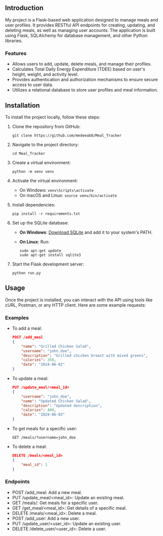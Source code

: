 ## Introduction

My project is a Flask-based web application designed to manage meals and user profiles. It provides RESTful API endpoints for creating, updating, and deleting meals, as well as managing user accounts. The application is built using Flask, SQLAlchemy for database management, and other Python libraries.

### Features

- Allows users to add, update, delete meals, and manage their profiles.
- Calculates Total Daily Energy Expenditure (TDEE) based on user's height, weight, and activity level.
- Provides authentication and authorization mechanisms to ensure secure access to user data.
- Utilizes a relational database to store user profiles and meal information.

## Installation

To install the project locally, follow these steps:

1. Clone the repository from GitHub:

    ```
    git clone https://github.com/medeeab8/Meal_Tracker
    ```

2. Navigate to the project directory:

    ```
    cd Meal_Tracker
    ```

3. Create a virtual environment:

    ```
    python -m venv venv
    ```

4. Activate the virtual environment:

    - On Windows: `venv\Scripts\activate`
    - On macOS and Linux: `source venv/bin/activate`

5. Install dependencies:

    ```
    pip install -r requirements.txt
    ```

6. Set up the SQLite database:

    - **On Windows**: [Download SQLite](https://www.sqlite.org/download.html) and add it to your system's PATH.
    - **On Linux**: Run:

        ```
        sudo apt-get update
        sudo apt-get install sqlite3
        ```

7. Start the Flask development server:

    ```
    python run.py
    ```

## Usage

Once the project is installed, you can interact with the API using tools like cURL, Postman, or any HTTP client. Here are some example requests:

### Examples

- To add a meal:

    ```json
    POST /add_meal
    {
        "name": "Grilled Chicken Salad",
        "username": "john_doe",
        "description": "Grilled chicken breast with mixed greens",
        "calories": 350,
        "date": "2024-06-02"
    }
    ```

- To update a meal:

    ```json
    PUT /update_meal/<meal_id>
    {
        "username": "john_doe",
        "name": "Updated Chicken Salad",
        "description": "Updated description",
        "calories": 400,
        "date": "2024-06-03"
    }
    ```

- To get meals for a specific user:

    ```
    GET /meals/?username=john_doe
    ```

- To delete a meal:

    ```json
    DELETE /meals/<meal_id>
    {
        "meal_id": 1
    }
    ```

### Endpoints

- POST /add_meal: Add a new meal.
- PUT /update_meal/<meal_id>: Update an existing meal.
- GET /meals/: Get meals for a specific user.
- GET /get_meal/<meal_id>: Get details of a specific meal.
- DELETE /meals/<meal_id>: Delete a meal.
- POST /add_user: Add a new user.
- PUT /update_user/<user_id>: Update an existing user.
- DELETE /delete_user/<user_id>: Delete a user.
